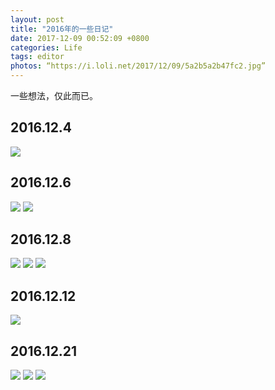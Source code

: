 ```yaml
---
layout: post
title: "2016年的一些日记"
date: 2017-12-09 00:52:09 +0800
categories: Life
tags: editor
photos: “https://i.loli.net/2017/12/09/5a2b5a2b47fc2.jpg”
---
```

一些想法，仅此而已。





## 2016.12.4
![](https://i.loli.net/2017/12/09/5a2b5b05382eb.png)
## 2016.12.6
![](https://i.loli.net/2017/12/09/5a2b5b3c71829.png)
![](https://i.loli.net/2017/12/09/5a2b5bcbca3de.png)
## 2016.12.8
![](https://i.loli.net/2017/12/09/5a2b5bdd94337.png)
![](https://i.loli.net/2017/12/09/5a2b5c0810cff.png)
![](https://i.loli.net/2017/12/09/5a2b5c2882f87.png)
## 2016.12.12
![](https://i.loli.net/2017/12/09/5a2b5c39850e1.png)
## 2016.12.21
![](https://i.loli.net/2017/12/09/5a2b5c4885909.png)
![](https://i.loli.net/2017/12/09/5a2b5c5a17b28.png)
![](https://i.loli.net/2017/12/09/5a2b5ca579c6d.png)

